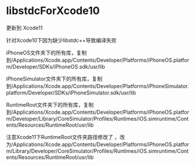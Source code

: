 # libstdcForXcode10
更新到 Xcode11

针对Xcode10下因为缺少libstdc++导致编译失败

iPhoneOS文件夹下的所有库，复制到/Applications/Xcode.app/Contents/Developer/Platforms/iPhoneOS.platform/Developer/SDKs/iPhoneOS.sdk/usr/lib

iPhoneSimulator文件夹下的所有库，复制到/Applications/Xcode.app/Contents/Developer/Platforms/iPhoneSimulator.platform/Developer/SDKs/iPhoneSimulator.sdk/usr/lib

RuntimeRoot文件夹下的所有库，复制到/Applications/Xcode.app/Contents/Developer/Platforms/iPhoneOS.platform/Developer/Library/CoreSimulator/Profiles/Runtimes/iOS.simruntime/Contents/Resources/RuntimeRoot/usr/lib

注意Xcode11下RuntimeRoot文件夹路径修改了 ，改为/Applications/Xcode.app/Contents/Developer/Platforms/iPhoneOS.platform/Library/Developer/CoreSimulator/Profiles/Runtimes/iOS.simruntime/Contents/Resources/RuntimeRoot/usr/lib

